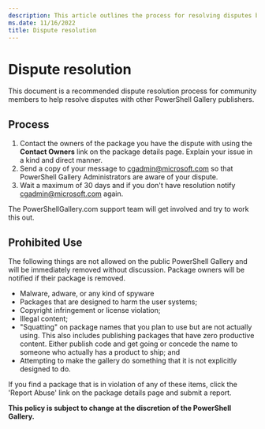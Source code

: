 ```yaml
---
description: This article outlines the process for resolving disputes between community members and other PowerShell Gallery publishers.
ms.date: 11/16/2022
title: Dispute resolution
---
```

# Dispute resolution

This document is a recommended dispute resolution process for community members to help resolve
disputes with other PowerShell Gallery publishers.

## Process

1. Contact the owners of the package you have the dispute with using the **Contact Owners** link on
   the package details page. Explain your issue in a kind and direct manner.
1. Send a copy of your message to [cgadmin@microsoft.com](mailto:cgadmin@microsoft.com) so that
   PowerShell Gallery Administrators are aware of your dispute.
1. Wait a maximum of 30 days and if you don't have resolution notify
   [cgadmin@microsoft.com](mailto:cgadmin@microsoft.com) again.

The PowerShellGallery.com support team will get involved and try to work this out.

## Prohibited Use

The following things are not allowed on the public PowerShell Gallery and will be immediately
removed without discussion. Package owners will be notified if their package is removed.

- Malware, adware, or any kind of spyware
- Packages that are designed to harm the user systems;
- Copyright infringement or license violation;
- Illegal content;
- "Squatting" on package names that you plan to use but are not actually using. This also includes
  publishing packages that have zero productive content. Either publish code and get going or
  concede the name to someone who actually has a product to ship; and
- Attempting to make the gallery do something that it is not explicitly designed to do.

If you find a package that is in violation of any of these items, click the 'Report Abuse' link on
the package details page and submit a report.

**This policy is subject to change at the discretion of the PowerShell Gallery.**
